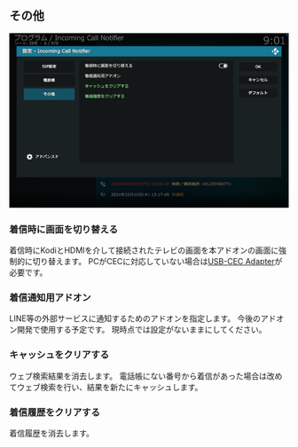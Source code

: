 ## その他

![アドオン設定（その他）](images/3.アドオン設定/3.その他.png)

### 着信時に画面を切り替える

着信時にKodiとHDMIを介して接続されたテレビの画面を本アドオンの画面に強制的に切り替えます。
PCがCECに対応していない場合は[USB-CEC Adapter](https://kodiful.com/#usbcec)が必要です。

### 着信通知用アドオン

LINE等の外部サービスに通知するためのアドオンを指定します。
今後のアドオン開発で使用する予定です。
現時点では設定がないままにしてください。

### キャッシュをクリアする

ウェブ検索結果を消去します。
電話帳にない番号から着信があった場合は改めてウェブ検索を行い、結果を新たにキャッシュします。

### 着信履歴をクリアする

着信履歴を消去します。
